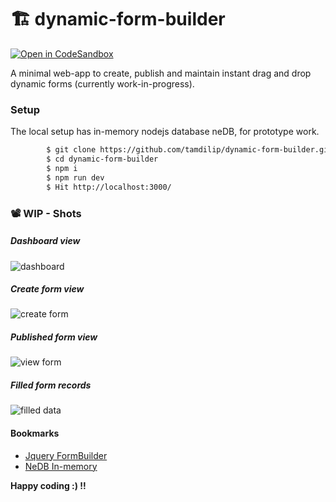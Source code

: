 # 🏗️ dynamic-form-builder
[![Open in CodeSandbox](https://img.shields.io/badge/CodeSandbox-Ready--to--Code-green?style=flat-square&logo=codesandbox)](https://codesandbox.io/s/github/tamdilip/dynamic-form-builder)

A minimal web-app to create, publish and maintain instant drag and drop dynamic forms (currently work-in-progress).

### Setup
The local setup has in-memory nodejs database neDB, for prototype work.

```sh
        $ git clone https://github.com/tamdilip/dynamic-form-builder.git
        $ cd dynamic-form-builder
        $ npm i
        $ npm run dev
        $ Hit http://localhost:3000/
```

### 📽 WIP - Shots
##### Dashboard view
![dashboard](https://raw.githubusercontent.com/tamdilip/dynamic-form-builder/main/docs/home-form.png)

##### Create form view
![create form](https://raw.githubusercontent.com/tamdilip/dynamic-form-builder/main/docs/create-form.png)

##### Published form view
![view form](https://raw.githubusercontent.com/tamdilip/dynamic-form-builder/main/docs/view-form.png)

##### Filled form records
![filled data](https://raw.githubusercontent.com/tamdilip/dynamic-form-builder/main/docs/records-form.png)

#### Bookmarks
* [Jquery FormBuilder](https://formbuilder.online/)
* [NeDB In-memory](https://github.com/louischatriot/nedb)

**Happy coding :) !!**
